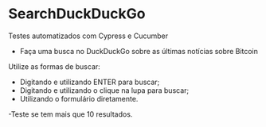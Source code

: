 # SearchDuckDuckGo

Testes automatizados com Cypress e Cucumber

- Faça uma busca no DuckDuckGo sobre as últimas notícias sobre Bitcoin

Utilize as formas de buscar:
- Digitando e utilizando ENTER para buscar;
- Digitando e utilizando o clique na lupa para buscar;
- Utilizando o formulário diretamente.

-Teste se tem mais que 10 resultados.
